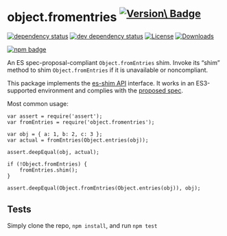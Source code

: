 object.fromentries <sup>[![Version\ Badge](https://versionbadg.es/es-shims/Object.fromEntries.svg)](https://npmjs.com/package/object.fromentries)</sup>
=======================================================================================================================================================

[![dependency status](https://david-dm.org/es-shims/Object.fromEntries.svg)](https://david-dm.org/es-shims/Object.fromEntries) [![dev dependency status](https://david-dm.org/es-shims/Object.fromEntries/dev-status.svg)](https://david-dm.org/es-shims/Object.fromEntries#info=devDependencies) [![License](https://img.shields.io/npm/l/object.fromentries.svg)](LICENSE) [![Downloads](https://img.shields.io/npm/dm/object.fromentries.svg)](https://npm-stat.com/charts.html?package=object.fromentries)

[![npm badge](https://nodei.co/npm/object.fromentries.png?downloads=true&stars=true)](https://npmjs.com/package/object.fromentries)

An ES spec-proposal-compliant `Object.fromEntries` shim. Invoke its “shim” method to shim `Object.fromEntries` if it is unavailable or noncompliant.

This package implements the [es-shim API](https://github.com/es-shims/api) interface. It works in an ES3-supported environment and complies with the [proposed spec](https://tc39.github.io/proposal-object-from-entries/).

Most common usage:

    var assert = require('assert');
    var fromEntries = require('object.fromentries');

    var obj = { a: 1, b: 2, c: 3 };
    var actual = fromEntries(Object.entries(obj));

    assert.deepEqual(obj, actual);

    if (!Object.fromEntries) {
        fromEntries.shim();
    }

    assert.deepEqual(Object.fromEntries(Object.entries(obj)), obj);

Tests
-----

Simply clone the repo, `npm install`, and run `npm test`
